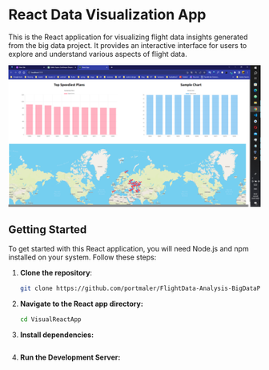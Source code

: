 # React Data Visualization App

This is the React application for visualizing flight data insights generated from the big data project. It provides an interactive interface for users to explore and understand various aspects of flight data.

![React Application](reactapp.png)

## Getting Started

To get started with this React application, you will need Node.js and npm installed on your system. Follow these steps:

1. **Clone the repository**:

   ```bash
   git clone https://github.com/portmaler/FlightData-Analysis-BigDataProject.git

   ```

2. **Navigate to the React app directory:**

   ```bash
   cd VisualReactApp

   ```

3. **Install dependencies:**

   ```npm install

   ```

4. **Run the Development Server:**

   ```npm start

   ```
